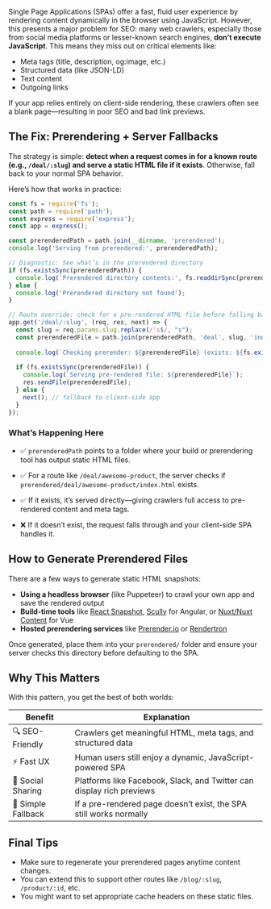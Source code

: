 

Single Page Applications (SPAs) offer a fast, fluid user experience by rendering content dynamically in the browser using JavaScript. However, this presents a major problem for SEO: many web crawlers, especially those from social media platforms or lesser-known search engines, **don’t execute JavaScript**. This means they miss out on critical elements like:

- Meta tags (title, description, og:image, etc.)
- Structured data (like JSON-LD)
- Text content
- Outgoing links

If your app relies entirely on client-side rendering, these crawlers often see a blank page—resulting in poor SEO and bad link previews.

## The Fix: Prerendering + Server Fallbacks

The strategy is simple: **detect when a request comes in for a known route (e.g., `/deal/:slug`) and serve a static HTML file if it exists**. Otherwise, fall back to your normal SPA behavior.

Here’s how that works in practice:

```js
const fs = require('fs');
const path = require('path');
const express = require('express');
const app = express();

const prerenderedPath = path.join(__dirname, 'prerendered');
console.log('Serving from prerendered:', prerenderedPath);

// Diagnostic: See what’s in the prerendered directory
if (fs.existsSync(prerenderedPath)) {
  console.log('Prerendered directory contents:', fs.readdirSync(prerenderedPath));
} else {
  console.log('Prerendered directory not found');
}

// Route override: check for a pre-rendered HTML file before falling back to SPA
app.get('/deal/:slug', (req, res, next) => {
  const slug = req.params.slug.replace(/'s$/, "s");
  const prerenderedFile = path.join(prerenderedPath, 'deal', slug, 'index.html');
  
  console.log(`Checking prerender: ${prerenderedFile} (exists: ${fs.existsSync(prerenderedFile)})`);
  
  if (fs.existsSync(prerenderedFile)) {
    console.log(`Serving pre-rendered file: ${prerenderedFile}`);
    res.sendFile(prerenderedFile);
  } else {
    next(); // fallback to client-side app
  }
});
```

### What’s Happening Here

- ✅ `prerenderedPath` points to a folder where your build or prerendering tool has output static HTML files.
    
- ✅ For a route like `/deal/awesome-product`, the server checks if `prerendered/deal/awesome-product/index.html` exists.
    
- ✅ If it exists, it’s served directly—giving crawlers full access to pre-rendered content and meta tags.
    
- ❌ If it doesn’t exist, the request falls through and your client-side SPA handles it.
    

## How to Generate Prerendered Files

There are a few ways to generate static HTML snapshots:

- **Using a headless browser** (like Puppeteer) to crawl your own app and save the rendered output
- **Build-time tools** like [React Snapshot](https://github.com/geelen/react-snapshot), [Scully](https://scully.io/) for Angular, or [Nuxt/Nuxt Content](https://content.nuxtjs.org/) for Vue
- **Hosted prerendering services** like [Prerender.io](https://prerender.io/) or [Rendertron](https://github.com/GoogleChrome/rendertron)

Once generated, place them into your `prerendered/` folder and ensure your server checks this directory before defaulting to the SPA.

## Why This Matters

With this pattern, you get the best of both worlds:

|Benefit|Explanation|
|---|---|
|🔍 SEO-Friendly|Crawlers get meaningful HTML, meta tags, and structured data|
|⚡ Fast UX|Human users still enjoy a dynamic, JavaScript-powered SPA|
|💬 Social Sharing|Platforms like Facebook, Slack, and Twitter can display rich previews|
|🔁 Simple Fallback|If a pre-rendered page doesn’t exist, the SPA still works normally|

## Final Tips

- Make sure to regenerate your prerendered pages anytime content changes.
- You can extend this to support other routes like `/blog/:slug`, `/product/:id`, etc.
- You might want to set appropriate cache headers on these static files.